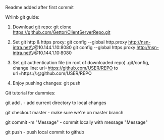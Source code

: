 Readme added after first commit

Wrlinb git guide:

1. Download git repo:
	git clone https://github.com/Gettor/ClientServerRepo.git

2. Set git http & https proxy:
	git config --global http.proxy http://nsn-intra.net\\<user>:<pass>@10.144.1.10:8080
	git config --global https.proxy http://nsn-intra.net\\<user>:<pass>@10.144.1.10:8080

3. Set git authentication file (in root of downloaded repo) .git/config, change line:
	url=https://github.com/USER/REPO to
	url=https://<gituser>:<gitpass>@github.com/USER/REPO

4. Enjoy pushing changes:
	git push

Git tutorial for dummies:

git add . - add current directory to local changes

git checkout master - make sure we're on master branch

git commit -m "Message" - commit locally with message "Message"

git push - push local commit to github
